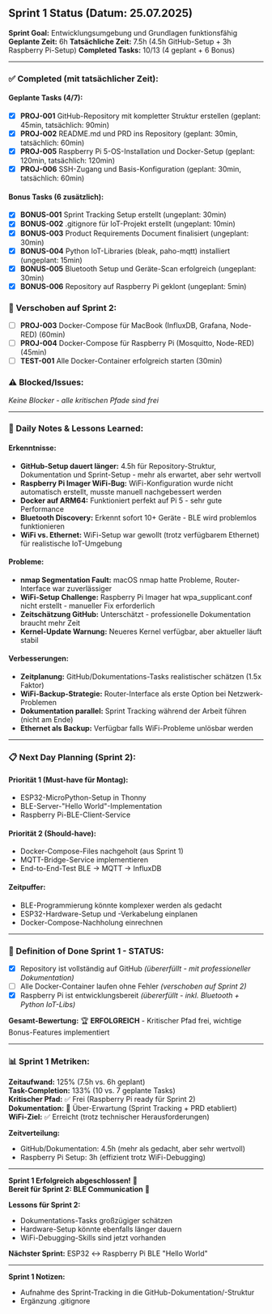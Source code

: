 ## Sprint 1 Status (Datum: 25.07.2025)

**Sprint Goal:** Entwicklungsumgebung und Grundlagen funktionsfähig
**Geplante Zeit:** 6h
**Tatsächliche Zeit:** 7.5h (4.5h GitHub-Setup + 3h Raspberry Pi-Setup)
**Completed Tasks:** 10/13 (4 geplant + 6 Bonus)

---

### ✅ Completed (mit tatsächlicher Zeit):

#### **Geplante Tasks (4/7):**
- [x] **PROJ-001** GitHub-Repository mit kompletter Struktur erstellen (geplant: 45min, tatsächlich: 90min)
- [x] **PROJ-002** README.md und PRD ins Repository (geplant: 30min, tatsächlich: 60min)
- [x] **PROJ-005** Raspberry Pi 5-OS-Installation und Docker-Setup (geplant: 120min, tatsächlich: 120min)
- [x] **PROJ-006** SSH-Zugang und Basis-Konfiguration (geplant: 30min, tatsächlich: 60min)

#### **Bonus Tasks (6 zusätzlich):**
- [x] **BONUS-001** Sprint Tracking Setup erstellt (ungeplant: 30min)
- [x] **BONUS-002** .gitignore für IoT-Projekt erstellt (ungeplant: 10min)
- [x] **BONUS-003** Product Requirements Document finalisiert (ungeplant: 30min)
- [x] **BONUS-004** Python IoT-Libraries (bleak, paho-mqtt) installiert (ungeplant: 15min)
- [x] **BONUS-005** Bluetooth Setup und Geräte-Scan erfolgreich (ungeplant: 30min)
- [x] **BONUS-006** Repository auf Raspberry Pi geklont (ungeplant: 5min)

### 📅 Verschoben auf Sprint 2:
- [ ] **PROJ-003** Docker-Compose für MacBook (InfluxDB, Grafana, Node-RED) (60min)
- [ ] **PROJ-004** Docker-Compose für Raspberry Pi (Mosquitto, Node-RED) (45min)
- [ ] **TEST-001** Alle Docker-Container erfolgreich starten (30min)

### ⚠️ Blocked/Issues:
*Keine Blocker - alle kritischen Pfade sind frei*

---

### 📝 Daily Notes & Lessons Learned:

#### **Erkenntnisse:**
- **GitHub-Setup dauert länger:** 4.5h für Repository-Struktur, Dokumentation und Sprint-Setup - mehr als erwartet, aber sehr wertvoll
- **Raspberry Pi Imager WiFi-Bug:** WiFi-Konfiguration wurde nicht automatisch erstellt, musste manuell nachgebessert werden
- **Docker auf ARM64:** Funktioniert perfekt auf Pi 5 - sehr gute Performance
- **Bluetooth Discovery:** Erkennt sofort 10+ Geräte - BLE wird problemlos funktionieren
- **WiFi vs. Ethernet:** WiFi-Setup war gewollt (trotz verfügbarem Ethernet) für realistische IoT-Umgebung

#### **Probleme:**
- **nmap Segmentation Fault:** macOS nmap hatte Probleme, Router-Interface war zuverlässiger
- **WiFi-Setup Challenge:** Raspberry Pi Imager hat wpa_supplicant.conf nicht erstellt - manueller Fix erforderlich
- **Zeitschätzung GitHub:** Unterschätzt - professionelle Dokumentation braucht mehr Zeit
- **Kernel-Update Warnung:** Neueres Kernel verfügbar, aber aktueller läuft stabil

#### **Verbesserungen:**
- **Zeitplanung:** GitHub/Dokumentations-Tasks realistischer schätzen (1.5x Faktor)
- **WiFi-Backup-Strategie:** Router-Interface als erste Option bei Netzwerk-Problemen
- **Dokumentation parallel:** Sprint Tracking während der Arbeit führen (nicht am Ende)
- **Ethernet als Backup:** Verfügbar falls WiFi-Probleme unlösbar werden

---

### 📋 Next Day Planning (Sprint 2):

#### **Priorität 1 (Must-have für Montag):**
- ESP32-MicroPython-Setup in Thonny
- BLE-Server-"Hello World"-Implementation  
- Raspberry Pi-BLE-Client-Service

#### **Priorität 2 (Should-have):**
- Docker-Compose-Files nachgeholt (aus Sprint 1)
- MQTT-Bridge-Service implementieren
- End-to-End-Test BLE → MQTT → InfluxDB

#### **Zeitpuffer:**
- BLE-Programmierung könnte komplexer werden als gedacht
- ESP32-Hardware-Setup und -Verkabelung einplanen
- Docker-Compose-Nachholung einrechnen

---

### 🎯 Definition of Done Sprint 1 - STATUS:
- [x] Repository ist vollständig auf GitHub *(übererfüllt - mit professioneller Dokumentation)*
- [ ] Alle Docker-Container laufen ohne Fehler *(verschoben auf Sprint 2)*
- [x] Raspberry Pi ist entwicklungsbereit *(übererfüllt - inkl. Bluetooth + Python IoT-Libs)*

**Gesamt-Bewertung:** 🏆 **ERFOLGREICH** - Kritischer Pfad frei, wichtige Bonus-Features implementiert

---

### 📊 Sprint 1 Metriken:

**Zeitaufwand:** 125% (7.5h vs. 6h geplant)  
**Task-Completion:** 133% (10 vs. 7 geplante Tasks)  
**Kritischer Pfad:** ✅ Frei (Raspberry Pi ready für Sprint 2)  
**Dokumentation:** 🌟 Über-Erwartung (Sprint Tracking + PRD etabliert)  
**WiFi-Ziel:** ✅ Erreicht (trotz technischer Herausforderungen)

**Zeitverteilung:**
- GitHub/Dokumentation: 4.5h (mehr als gedacht, aber sehr wertvoll)
- Raspberry Pi Setup: 3h (effizient trotz WiFi-Debugging)

---

**Sprint 1 Erfolgreich abgeschlossen!** 🚀  
**Bereit für Sprint 2: BLE Communication** 📡  

**Lessons für Sprint 2:**
- Dokumentations-Tasks großzügiger schätzen
- Hardware-Setup könnte ebenfalls länger dauern
- WiFi-Debugging-Skills sind jetzt vorhanden

**Nächster Sprint:** ESP32 ↔ Raspberry Pi BLE "Hello World"

---

**Sprint 1 Notizen:**  
- Aufnahme des Sprint-Tracking in die GitHub-Dokumentation/-Struktur
- Ergänzung .gitignore